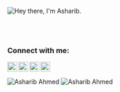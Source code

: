 ![Hey there, I'm Asharib.](https://github.com/Asharib90/Asharib90/blob/master/bio.gif)


<!--
**Asharib90/Asharib90** is a ✨ _special_ ✨ repository because its `README.md` (this file) appears on your GitHub profile.

Here are some ideas to get you started:

- 🔭 I’m currently working on ...
- 🌱 I’m currently learning ...
- 👯 I’m looking to collaborate on ...
- 🤔 I’m looking for help with ...
- 💬 Ask me about ...
- 📫 How to reach me: ...
- 😄 Pronouns: ...
- ⚡ Fun fact: ...
-->

<br />
<br />

### Connect with me:

[<img align="left" alt="Asharib-Ahmed | Twitter" width="22px" src="https://www.iconfinder.com/data/icons/social-media-2285/512/1_Twitter3_colored_svg-512.png" />][twitter]
[<img align="left" alt="Asharib-Ahmed| LinkedIn" width="22px" src="https://www.iconfinder.com/data/icons/social-media-2285/512/1_Linkedin_unofficial_colored_svg-512.png" />][linkedin]
[<img align="left" alt="Asharib-Ahmed | Instagram" width="22px" src="https://www.iconfinder.com/data/icons/social-media-2285/512/1_Instagram_colored_svg_1-512.png"/>][instagram]
[<img align="left" alt="Asharib-Ahmed | facebook" width="22px" src="https://www.iconfinder.com/data/icons/social-media-2285/512/Colored_Facebook3_svg-512.png"/>][facebook]

<br />
<br />

<img align="center" alt="Asharib Ahmed" src="https://github-readme-stats.vercel.app/api?username=asharib90&show_icons=true&theme=dark" />

<img align="center" alt="Asharib Ahmed" src="https://github-readme-stats.vercel.app/api/top-langs/?username=Asharib90&langs_count=8" />

<br />

[twitter]: https://twitter.com/asharibahmed4
[instagram]: https://instagram.com/asharib90
[linkedin]: https://www.linkedin.com/in/itsasharib/
[facebook]: https://www.facebook.com/asharib90
